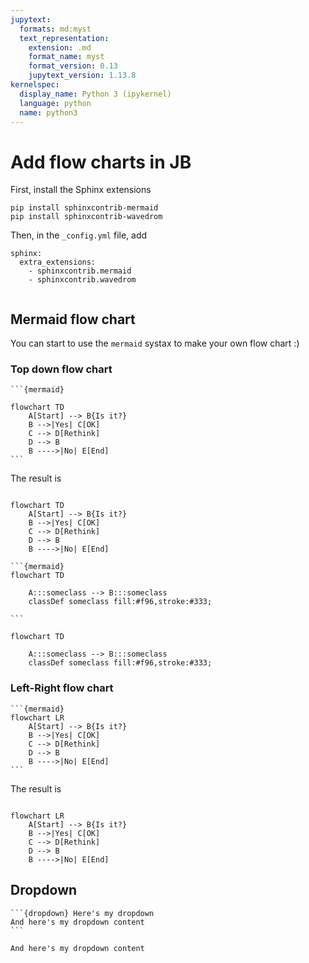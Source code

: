 ```yaml
---
jupytext:
  formats: md:myst
  text_representation:
    extension: .md
    format_name: myst
    format_version: 0.13
    jupytext_version: 1.13.8
kernelspec:
  display_name: Python 3 (ipykernel)
  language: python
  name: python3
---
```

# Add flow charts in JB
First, install the Sphinx extensions
```
pip install sphinxcontrib-mermaid
pip install sphinxcontrib-wavedrom
```
Then, in the `_config.yml` file, add 
```
sphinx:
  extra_extensions:
    - sphinxcontrib.mermaid
    - sphinxcontrib.wavedrom
    
```

## Mermaid flow chart

You can start to use the `mermaid` systax to make your own flow chart :)
### Top down flow chart
````
```{mermaid}

flowchart TD
    A[Start] --> B{Is it?}
    B -->|Yes| C[OK]
    C --> D[Rethink]
    D --> B
    B ---->|No| E[End]
```
````
The result is 
```{mermaid}

flowchart TD
    A[Start] --> B{Is it?}
    B -->|Yes| C[OK]
    C --> D[Rethink]
    D --> B
    B ---->|No| E[End]
```

````
```{mermaid}
flowchart TD
    
    A:::someclass --> B:::someclass
    classDef someclass fill:#f96,stroke:#333;

```
````
```{mermaid}
flowchart TD
    
    A:::someclass --> B:::someclass
    classDef someclass fill:#f96,stroke:#333;

```
### Left-Right flow chart
````
```{mermaid}
flowchart LR
    A[Start] --> B{Is it?}
    B -->|Yes| C[OK]
    C --> D[Rethink]
    D --> B
    B ---->|No| E[End]
```
````
The result is 
```{mermaid}

flowchart LR
    A[Start] --> B{Is it?}
    B -->|Yes| C[OK]
    C --> D[Rethink]
    D --> B
    B ---->|No| E[End]
```
## Dropdown
````
```{dropdown} Here's my dropdown
And here's my dropdown content
```
````

```{dropdown} Here's my dropdown
And here's my dropdown content
```
